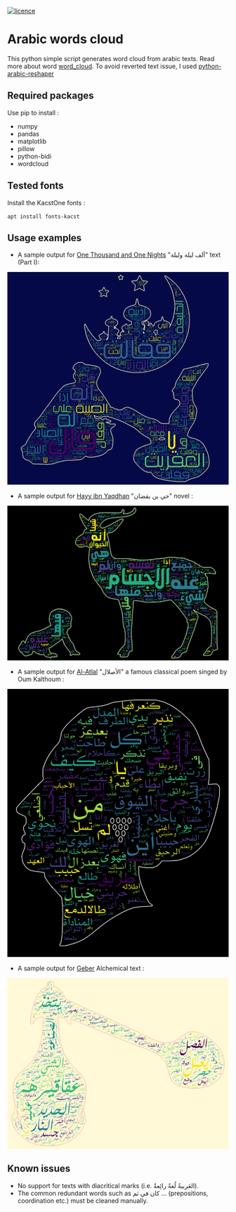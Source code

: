 [![licence](http://img.shields.io/badge/licence-MIT-blue.svg?style=flat)](https://github.com/amueller/word_cloud/blob/master/LICENSE)

Arabic words cloud
================

This python simple script generates word cloud from arabic texts. Read more about word [word_cloud](https://github.com/amueller/word_cloud).
To avoid reverted text issue, I used [python-arabic-reshaper](https://github.com//mpcabd/python-arabic-reshaper)

## Required packages

Use pip to install :

* numpy
* pandas
* matplotlib
* pillow
* python-bidi
* wordcloud

## Tested fonts
Install the KacstOne fonts :
```
apt install fonts-kacst
```

## Usage examples

* A sample output for [One Thousand and One Nights](https://en.wikipedia.org/wiki/One_Thousand_and_One_Nights) "ألف ليلة وليلة" text (Part I):

![1001_nights](Outputs/1001_nights.png)

* A sample output for [Hayy ibn Yaqdhan](https://en.wikipedia.org/wiki/Hayy_ibn_Yaqdhan) "حي بن يقضان" novel :

![Ibn-yakdhan](Outputs/Ibn-yakdhan.png)

* A sample output for [Al-Atlal](https://en.wikipedia.org/wiki/Al-Atlal) "الأصلال" a famous classical poem singed by Oum Kalthoum :

![Al-Atlal](Outputs/Al-Atlal.png)

* A sample output for [Geber](https://en.wikipedia.org/wiki/Jabir_ibn_Hayyan) Alchemical text :

![Jaber](Outputs/Jaber.png)


## Known issues

* No support for texts with diacritical marks (i.e. العَربيةُ لُغةٌ رائِعةٌ).
* The common redundant words such as كان في ثم ... (prepositions, coordination etc.) must be cleaned manually.  
